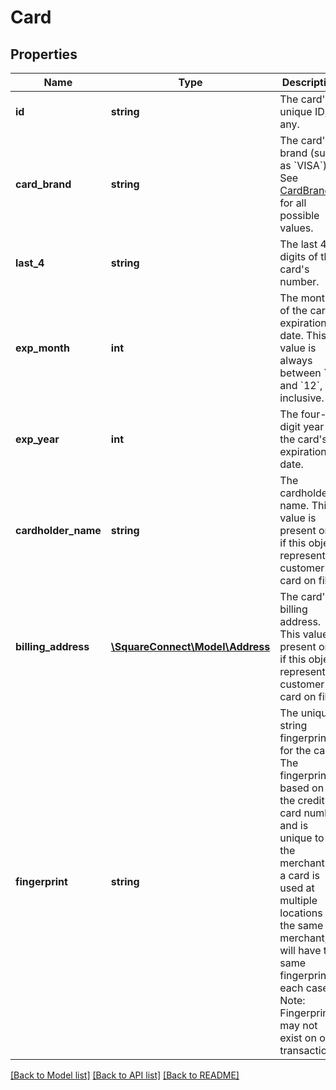 # Card

## Properties
Name | Type | Description | Notes
------------ | ------------- | ------------- | -------------
**id** | **string** | The card&#39;s unique ID, if any. | [optional] 
**card_brand** | **string** | The card&#39;s brand (such as &#x60;VISA&#x60;). See [CardBrand](#type-cardbrand) for all possible values. | [optional] 
**last_4** | **string** | The last 4 digits of the card&#39;s number. | [optional] 
**exp_month** | **int** | The month of the card&#39;s expiration date. This value is always between &#x60;1&#x60; and &#x60;12&#x60;, inclusive. | [optional] 
**exp_year** | **int** | The four-digit year of the card&#39;s expiration date. | [optional] 
**cardholder_name** | **string** | The cardholder name. This value is present only if this object represents a customer&#39;s card on file. | [optional] 
**billing_address** | [**\SquareConnect\Model\Address**](Address.md) | The card&#39;s billing address. This value is present only if this object represents a customer&#39;s card on file. | [optional] 
**fingerprint** | **string** | The unique string fingerprint for the card.  The fingerprint is based on the credit card number and is unique to the merchant.  If a card is used at multiple locations for the same merchant, it will have the same fingerprint in each case. Note: Fingerprint may not exist on old transactions. | [optional] 

[[Back to Model list]](../README.md#documentation-for-models) [[Back to API list]](../README.md#documentation-for-api-endpoints) [[Back to README]](../README.md)


